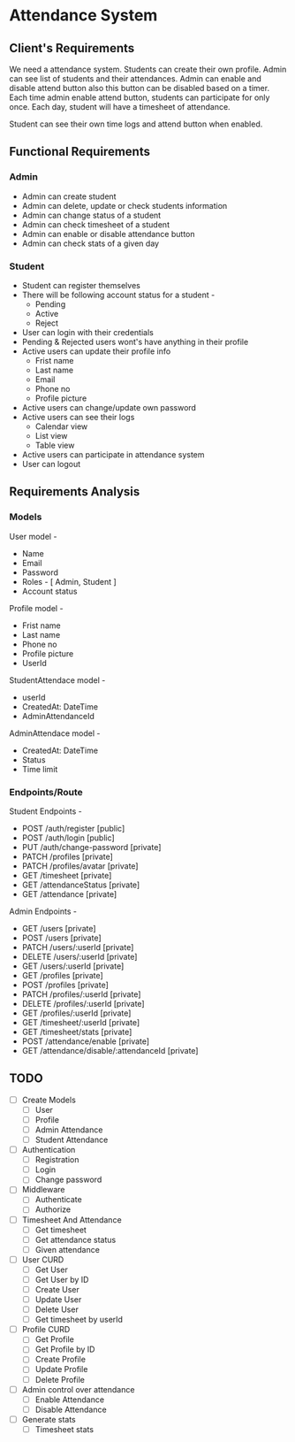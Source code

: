 # Attendance System

## Client's Requirements

We need a attendance system. Students can create their own profile. Admin can see list of students and their attendances. Admin can enable and disable attend button also this button can be disabled based on a timer. Each time admin enable attend button, students can participate for only once. Each day, student will have a timesheet of attendance.

Student can see their own time logs and attend button when enabled.

## Functional Requirements

### Admin
- Admin can create student
- Admin can delete, update or check students information
- Admin can change status of a student
- Admin can check timesheet of a student
- Admin can enable or disable attendance button
- Admin can check stats of a given day

### Student
- Student can register themselves
- There will be following account status for a student -
  - Pending
  - Active
  - Reject
- User can login with their credentials
- Pending & Rejected users wont's have anything in their profile
- Active users can update their profile info
  - Frist name
  - Last name
  - Email
  - Phone no
  - Profile picture
- Active users can change/update own password
- Active users can see their logs
  - Calendar view
  - List view
  - Table view
- Active users can participate in attendance system
- User can logout


## Requirements Analysis

### Models
User model -
- Name
- Email
- Password
- Roles - [ Admin, Student ]
- Account status

Profile model -
- Frist name
- Last name
- Phone no
- Profile picture
- UserId

StudentAttendace model -
- userId
- CreatedAt: DateTime
- AdminAttendanceId

AdminAttendace model -
- CreatedAt: DateTime
- Status
- Time limit

### Endpoints/Route
Student Endpoints -
- POST /auth/register [public]
- POST /auth/login [public]
- PUT /auth/change-password [private]
- PATCH /profiles [private]
- PATCH /profiles/avatar [private]
- GET /timesheet [private]
- GET /attendanceStatus [private]
- GET /attendance [private]

Admin Endpoints -
- GET /users [private]
- POST /users [private]
- PATCH /users/:userId [private]
- DELETE /users/:userId [private]
- GET /users/:userId [private]
- GET /profiles [private]
- POST /profiles [private]
- PATCH /profiles/:userId [private]
- DELETE /profiles/:userId [private]
- GET /profiles/:userId [private]
- GET /timesheet/:userId [private]
- GET /timesheet/stats [private]
- POST /attendance/enable [private]
- GET /attendance/disable/:attendanceId [private]

## TODO
- [ ] Create Models
  - [ ] User
  - [ ] Profile
  - [ ] Admin Attendance
  - [ ] Student Attendance
- [ ] Authentication
  - [ ] Registration
  - [ ] Login
  - [ ] Change password
- [ ] Middleware
  - [ ] Authenticate
  - [ ] Authorize
- [ ] Timesheet And Attendance
  - [ ] Get timesheet
  - [ ] Get attendance status
  - [ ] Given attendance
- [ ] User CURD
  - [ ] Get User
  - [ ] Get User by ID
  - [ ] Create User
  - [ ] Update User
  - [ ] Delete User
  - [ ] Get timesheet by userId
- [ ] Profile CURD
  - [ ] Get Profile
  - [ ] Get Profile by ID
  - [ ] Create Profile
  - [ ] Update Profile
  - [ ] Delete Profile
- [ ] Admin control over attendance
  - [ ] Enable Attendance
  - [ ] Disable Attendance
- [ ] Generate stats
  - [ ] Timesheet stats